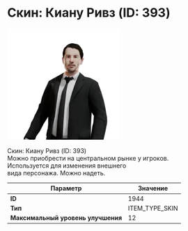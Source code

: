 # Скин: Киану Ривз (ID: 393)

![Item Image](../img/1944.webp?raw=true)

Скин: Киану Ривз (ID: 393)<br>Можно приобрести на центральном рынке у игроков.<br>Используется для изменения внешнего<br>вида персонажа. Можно надеть.


| Параметр | Значение |
|----------|----------|
| **ID** | 1944 |
| **Тип** | ITEM_TYPE_SKIN |
| **Максимальный уровень улучшения** | 12 |

